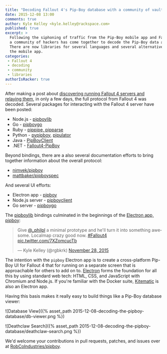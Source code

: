 ```yaml
---
title: "Decoding Fallout 4's Pip-Boy database with a community of vault dwellers"
date: 2015-12-08 13:00
comments: true
author: Kyle Kelley <kyle.kelley@rackspace.com>
published: true
excerpt: >
  Following the siphoning of traffic from the Pip-Boy mobile app and Fallout 4 game,
  a community of hackers has come together to decode the Pip-Boy data and database.
  There are now libraries for several languages and several alternative UIs to
  the mobile app.
categories:
 - Fallout 4
 - decoding
 - community
 - libraries
authorIsRacker: true
---
```


After making a post about [discovering running Fallout 4 servers and relaying them]({{site.baseurl}}/blog/fallout-4-service-discovery-and-relay/),
in only a few days, the full protocol from Fallout 4 was decoded. Several
packages for interacting with the Fallout 4 server have been posted:

* Node.js - [pipboylib](https://github.com/robcoindustries/pipboylib)
* Go - [pipboygo](https://github.com/nkatsaros/pipboygo)
* Ruby - [pippipe, pipparse](https://github.com/mattbaker/pipboy-explorations)
* Python - [pypipboy](https://github.com/matzman666/PyPipboy), [pipulator](https://github.com/Gavitron/pipulator)
* Java - [PipBoyClient](https://github.com/cpopp/PipBoyClient)
* .NET - [Fallout4-PipBoy](https://github.com/weberph/Fallout4-PipBoy)

Beyond bindings, there are a also several documentation efforts to bring
together information about the overall protocol:

* [nimvek/pipboy](https://github.com/NimVek/pipboy)
* [mattbaker/pipboyspec](https://github.com/mattbaker/pipboyspec)

And several UI efforts:

* Electron app - [pipboy](https://github.com/robcoindustries/pipboy)
* Node.js server - [pipboyclient](https://github.com/AlexanderDzhoganov/pipboyclient)
* Go server - [pipboygo](https://github.com/nkatsaros/pipboygo)

The [pipboylib](https://github.com/robcoindustries/pipboylib) bindings culminated
in the beginnings of the [Electron app, pipboy](https://github.com/robcoindustries/pipboy):

<blockquote class="twitter-tweet" lang="en"><p lang="en" dir="ltr">Give <a href="https://twitter.com/_philpl">@_philpl</a> a minimal prototype and he&#39;ll turn it into something awesome. Localmap crazy good now. <a href="https://twitter.com/hashtag/Fallout4?src=hash">#Fallout4</a> <a href="https://t.co/7XZomcucTb">pic.twitter.com/7XZomcucTb</a></p>&mdash; Kyle Kelley (@rgbkrk) <a href="https://twitter.com/rgbkrk/status/670646978024448000">November 28, 2015</a></blockquote>
<script async src="//platform.twitter.com/widgets.js" charset="utf-8"></script>

The intention with the `pipboy` Electron app is to create a cross-platform
Pip-Boy UI for Fallout 4 that for running on a separate screen that is approachable
for others to add on to. [Electron](http://electron.atom.io/) forms the foundation for all
this by using standard web tech: HTML, CSS, and JavaScript with Chromium and Node.js.
If you're familiar with the Docker suite, [Kitematic](https://kitematic.com/) is
also an Electron app.

Having this basis makes it really easy to build things like a Pip-Boy database viewer:

![Database View]({% asset_path 2015-12-08-decoding-the-pipboy-database/db-viewer.png %})

![Deathclaw Search]({% asset_path 2015-12-08-decoding-the-pipboy-database/deathclaw-search.png %})


We'd welcome your contributions in pull requests, patches, and issues over at
[RobCoIndustries/pipboy](https://github.com/RobCoIndustries/pipboy).

